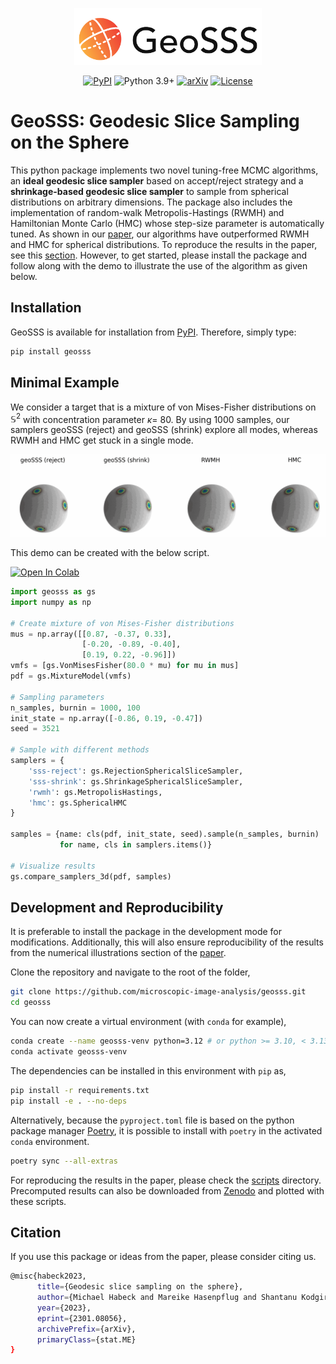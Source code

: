 <p align="center">
<img src="https://raw.githubusercontent.com/microscopic-image-analysis/geosss/927ff8c8187b88a1a72725c4e450ae0f0523431b/assets/logo.svg" width="300">
</p>

<div align="center">

  [![PyPI](https://img.shields.io/pypi/v/geosss)](https://pypi.org/project/geosss/)
  ![Python 3.9+](https://img.shields.io/badge/python-3.9+-green.svg)
  [![arXiv](https://img.shields.io/badge/DOI-10.1038%2Fs41586--020--2649--2-blue)](
  https://doi.org/10.48550/arXiv.2301.08056)
  [![License](https://img.shields.io/badge/License-BSD_3--Clause-purple.svg)](https://opensource.org/licenses/BSD-3-Clause)

</div>

# GeoSSS: Geodesic Slice Sampling on the Sphere

This python package implements two novel tuning-free MCMC algorithms, an **ideal geodesic slice sampler** based on accept/reject strategy and a **shrinkage-based geodesic slice sampler** to sample from spherical distributions on arbitrary dimensions. The package also includes the implementation of random-walk Metropolis-Hastings (RWMH) and Hamiltonian Monte Carlo (HMC) whose step-size parameter is automatically tuned.
As shown in our [paper](https://doi.org/10.48550/arXiv.2301.08056), our algorithms have outperformed RWMH and HMC for spherical distributions. To reproduce the results in the paper, see this [section](#development-and-reproducibility). However, to get started, please install the package and follow along with the demo to illustrate the use of the algorithm as given below. 


## Installation

GeoSSS is available for installation from [PyPI](https://pypi.org/project/geosss/). Therefore, simply type:

```bash
pip install geosss
```

## Minimal Example

We consider a target that is a mixture of von Mises-Fisher distributions on $\mathbb{S}^2$ with concentration parameter $\kappa=$ 80. By using 1000 samples, our samplers geoSSS (reject) and geoSSS (shrink) explore all modes, whereas RWMH and HMC get stuck in a single mode. 

<p align="center">
<img src="https://github.com/microscopic-image-analysis/geosss/blob/1ed528f2b708cfc8b88bd78bd8f210e6a0d6372a/assets/animation_vMF.gif" width="1000">
</p>

This demo can be created with the below script.

[![Open In Colab](https://colab.research.google.com/assets/colab-badge.svg)](https://colab.research.google.com/github/microscopic-image-analysis/geosss/blob/main/scripts/demo.ipynb)
```python
import geosss as gs
import numpy as np

# Create mixture of von Mises-Fisher distributions
mus = np.array([[0.87, -0.37, 0.33],
                [-0.20, -0.89, -0.40],
                [0.19, 0.22, -0.96]])
vmfs = [gs.VonMisesFisher(80.0 * mu) for mu in mus]
pdf = gs.MixtureModel(vmfs)

# Sampling parameters
n_samples, burnin = 1000, 100
init_state = np.array([-0.86, 0.19, -0.47])
seed = 3521

# Sample with different methods
samplers = {
    'sss-reject': gs.RejectionSphericalSliceSampler,
    'sss-shrink': gs.ShrinkageSphericalSliceSampler,
    'rwmh': gs.MetropolisHastings,                   
    'hmc': gs.SphericalHMC
}

samples = {name: cls(pdf, init_state, seed).sample(n_samples, burnin) 
           for name, cls in samplers.items()}

# Visualize results
gs.compare_samplers_3d(pdf, samples)
```

## Development and Reproducibility

It is preferable to install the package in the development mode for modifications. Additionally, this will also ensure reproducibility of the results from the numerical illustrations section of the [paper](https://doi.org/10.48550/arXiv.2301.08056).

Clone the repository and navigate to the root of the folder,

```bash
git clone https://github.com/microscopic-image-analysis/geosss.git
cd geosss
```

You can now create a virtual environment (with `conda` for example),

```bash
conda create --name geosss-venv python=3.12 # or python >= 3.10, < 3.13
conda activate geosss-venv
```

The dependencies can be installed in this environment with `pip` as,
```bash
pip install -r requirements.txt
pip install -e . --no-deps
```

Alternatively, because the `pyproject.toml` file is based on the python package manager [Poetry](https://python-poetry.org/docs/#installing-with-the-official-installer), it is possible to install with `poetry` in the activated `conda` environment.

```bash
poetry sync --all-extras
```

For reproducing the results in the paper, please check the [scripts](scripts/) directory. Precomputed results can also be downloaded from [Zenodo](https://doi.org/10.5281/zenodo.8287302) and plotted with these scripts.

## Citation

If you use this package or ideas from the paper, please consider citing us.
```bash
@misc{habeck2023,
      title={Geodesic slice sampling on the sphere}, 
      author={Michael Habeck and Mareike Hasenpflug and Shantanu Kodgirwar and Daniel Rudolf},
      year={2023},
      eprint={2301.08056},
      archivePrefix={arXiv},
      primaryClass={stat.ME}
}
```

